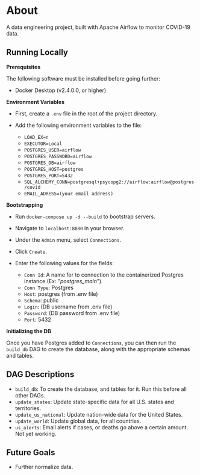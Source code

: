 
# About 

A data engineering project, built with Apache Airflow to monitor COVID-19 data.

## Running Locally

**Prerequisites**

The following software must be installed before going further:

- Docker Desktop (v2.4.0.0, or higher)

**Environment Variables**

- First, create a `.env` file in the root of the project directory.
- Add the following environment variables to the file:

    - `LOAD_EX=n`
    - `EXECUTOR=Local`
    - `POSTGRES_USER=airflow`
    - `POSTGRES_PASSWORD=airflow`
    - `POSTGRES_DB=airflow`
    - `POSTGRES_HOST=postgres`
    - `POSTGRES_PORT=5432`
    - `SQL_ALCHEMY_CONN=postgresql+psycopg2://airflow:airflow@postgres/covid`
    - `EMAIL_ADRESS=(your email address)`

**Bootstrapping**

- Run `docker-compose up -d --build` to bootstrap servers.
- Navigate to `localhost:8080` in your browser.
- Under the `Admin` menu, select `Connections`.
- Click `Create`.
- Enter the following values for the fields:

    - `Conn Id`: A name for to connection to the containerized Postgres instance (Ex: "*postgres_main*").
    - `Conn Type`: Postgres
    - `Host`: postgres (from .env file)
    - `Schema`: public
    - `Login`: (DB username from .env file)
    - `Password`: (DB password from .env file)
    - `Port`: 5432

**Initializing the DB**

Once you have Postgres added to `Connections`, you can then run the `build_db` DAG to create the database, along with the appropriate schemas and tables.

## DAG Descriptions

- `build_db`: To create the database, and tables for it. Run this before all other DAGs.
- `update_states`: Update state-specific data for all U.S. states and territories.
- `update_us_national`: Update nation-wide data for the United States.
- `update_world`: Update global data, for all countries.
- `us_alerts`: Email alerts if cases, or deaths go above a certain amount. Not yet working.

## Future Goals

- Further normalize data.